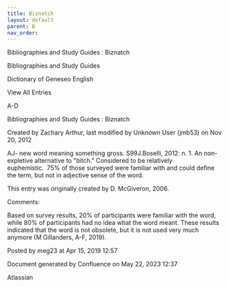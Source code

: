 ```yaml
---
title: Biznatch
layout: default
parent: B
nav_order:
---
```


Bibliographies and Study Guides : Biznatch

Bibliographies and Study Guides

Dictionary of Geneseo English

View All Entries

A-D

Bibliographies and Study Guides : Biznatch

Created by  Zachary Arthur, last modified by  Unknown User (jmb53) on Nov 20, 2012

AJ- new word meaning something gross. S99J.Boselli, 2012: n. 1. An non-expletive alternative to &quot;bitch.&quot; Considered to be relatively euphemistic.  75% of those surveyed were familiar with and could define the term, but not in adjective sense of the word. 

This entry was originally created by D. McGiveron, 2006.

Comments:

Based on survey results, 20% of participants were familiar with the word, while 80% of participants had no idea what the word meant. These results indicated that the word is not obsolete, but it is not used very much anymore (M Gillanders, A-F, 2019).

Posted by meg23 at Apr 15, 2019 12:57

Document generated by Confluence on May 22, 2023 12:37

Atlassian
